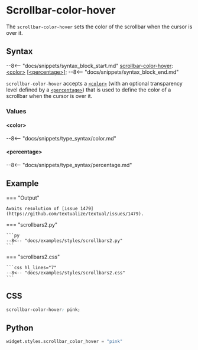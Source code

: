 # Scrollbar-color-hover

The `scrollbar-color-hover` sets the color of the scrollbar when the cursor is over it.

## Syntax

--8<-- "docs/snippets/syntax_block_start.md"
<a href="./scrollbar_color_hover">scrollbar-color-hover</a>: <a href="../../css_types/color">&lt;color&gt;</a> [<a href="../../css_types/percentage">&lt;percentage&gt;</a>];
--8<-- "docs/snippets/syntax_block_end.md"

`scrollbar-color-hover` accepts a [`<color>`](../../../css_types/color) (with an optional transparency level defined by a [`<percentage>`](../../../css_types/percentage)) that is used to define the color of a scrollbar when the cursor is over it.

### Values

#### &lt;color&gt;

--8<-- "docs/snippets/type_syntax/color.md"

#### &lt;percentage&gt;

--8<-- "docs/snippets/type_syntax/percentage.md"

## Example

=== "Output"

    Awaits resolution of [issue 1479](https://github.com/textualize/textual/issues/1479).

=== "scrollbars2.py"

    ```py
    --8<-- "docs/examples/styles/scrollbars2.py"
    ```

=== "scrollbars2.css"

    ```css hl_lines="7"
    --8<-- "docs/examples/styles/scrollbars2.css"
    ```

## CSS

```css
scrollbar-color-hover: pink;
```

## Python

```py
widget.styles.scrollbar_color_hover = "pink"
```
